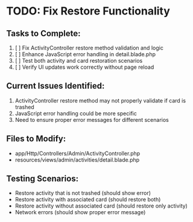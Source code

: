 # TODO: Fix Restore Functionality

## Tasks to Complete:

1. [ ] Fix ActivityController restore method validation and logic
2. [ ] Enhance JavaScript error handling in detail.blade.php
3. [ ] Test both activity and card restoration scenarios
4. [ ] Verify UI updates work correctly without page reload

## Current Issues Identified:

1. ActivityController restore method may not properly validate if card is trashed
2. JavaScript error handling could be more specific
3. Need to ensure proper error messages for different scenarios

## Files to Modify:
- app/Http/Controllers/Admin/ActivityController.php
- resources/views/admin/activities/detail.blade.php

## Testing Scenarios:
- Restore activity that is not trashed (should show error)
- Restore activity with associated card (should restore both)
- Restore activity without associated card (should restore only activity)
- Network errors (should show proper error message)
